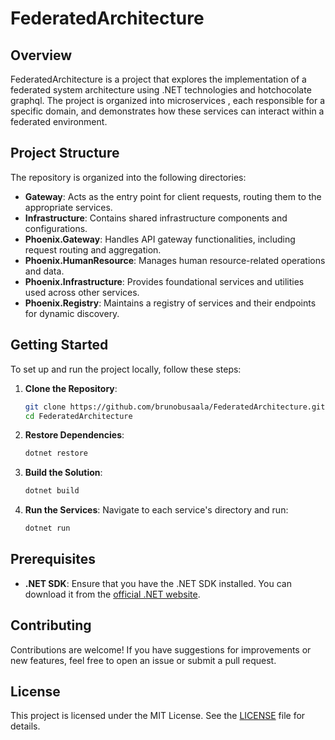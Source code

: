
# FederatedArchitecture

## Overview

FederatedArchitecture is a project that explores the implementation of a federated system architecture using .NET technologies and hotchocolate graphql. The project is organized into microservices , each responsible for a specific domain, and demonstrates how these services can interact within a federated environment.

## Project Structure

The repository is organized into the following directories:

- **Gateway**: Acts as the entry point for client requests, routing them to the appropriate services.
- **Infrastructure**: Contains shared infrastructure components and configurations.
- **Phoenix.Gateway**: Handles API gateway functionalities, including request routing and aggregation.
- **Phoenix.HumanResource**: Manages human resource-related operations and data.
- **Phoenix.Infrastructure**: Provides foundational services and utilities used across other services.
- **Phoenix.Registry**: Maintains a registry of services and their endpoints for dynamic discovery.

## Getting Started

To set up and run the project locally, follow these steps:

1. **Clone the Repository**:
   ```bash
   git clone https://github.com/brunobusaala/FederatedArchitecture.git
   cd FederatedArchitecture
   ```

2. **Restore Dependencies**:
   ```bash
   dotnet restore
   ```

3. **Build the Solution**:
   ```bash
   dotnet build
   ```

4. **Run the Services**:
   Navigate to each service's directory and run:
   ```bash
   dotnet run
   ```

## Prerequisites

- **.NET SDK**: Ensure that you have the .NET SDK installed. You can download it from the [official .NET website](https://dotnet.microsoft.com/download).

## Contributing

Contributions are welcome! If you have suggestions for improvements or new features, feel free to open an issue or submit a pull request.

## License

This project is licensed under the MIT License. See the [LICENSE](LICENSE) file for details.

